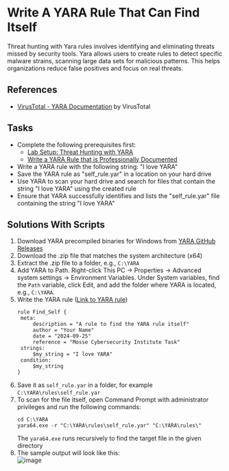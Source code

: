 # Write A YARA Rule That Can Find Itself
Threat hunting with Yara rules involves identifying and eliminating threats missed by security tools. Yara allows users to create rules to detect specific malware strains, scanning large data sets for malicious patterns. This helps organizations reduce false positives and focus on real threats.

## References
- [VirusTotal - YARA Documentation](https://yara.readthedocs.io/) by VirusTotal

## Tasks
- Complete the following prerequisites first:
  - [Lab Setup: Threat Hunting with YARA](https://github.com/aaronamran/MCSI-Remote-Cybersecurity-Internship/blob/main/Threat%20Hunting/threat-hunting-yara.md)
  - [Write a YARA Rule that is Professionally Documented](https://github.com/aaronamran/MCSI-Remote-Cybersecurity-Internship/blob/main/Threat%20Hunting/pro-documented-yara-rule.md)
- Write a YARA rule with the following string: "I love YARA"
- Save the YARA rule as "self_rule.yar" in a location on your hard drive
- Use YARA to scan your hard drive and search for files that contain the string "I love YARA" using the created rule
- Ensure that YARA successfully identifies and lists the "self_rule.yar" file containing the string "I love YARA"

## Solutions With Scripts
1. Download YARA precompiled binaries for Windows from [YARA GitHub Releases](https://github.com/VirusTotal/yara/releases)
2. Download the .zip file that matches the system architecture (x64)
3. Extract the .zip file to a folder, e.g., `C:\YARA`
4. Add YARA to Path. Right-click This PC → Properties → Advanced system settings → Environment Variables. Under System variables, find the `Path` variable, click Edit, and add the folder where YARA is located, e.g., `C:\YARA`.
5. Write the YARA rule ([Link to YARA rule](https://github.com/aaronamran/MCSI-Remote-Cybersecurity-Internship/blob/main/Threat%20Hunting/YARA%20rules/self_rule.yar))
   ```
   rule Find_Self {
    meta:
        description = "A rule to find the YARA rule itself"
        author = "Your Name"
        date = "2024-09-25"
        reference = "Mosse Cybersecurity Institute Task"
    strings:
        $my_string = "I love YARA"
    condition:
        $my_string
   }
   ```
6. Save it as `self_rule.yar` in a folder, for example `C:\YARA\rules\self_rule.yar`
7. To scan for the file itself, open Command Prompt with administrator privileges and run the following commands:
   ```
   cd C:\YARA
   yara64.exe -r "C:\YARA\rules\self_rule.yar" "C:\YARA\rules\"
   ```
   The `yara64.exe` runs recursively to find the target file in the given directory
8. The sample output will look like this: <br/>
![image](https://github.com/user-attachments/assets/ea19077d-0433-493b-add5-bf9577296c65)



